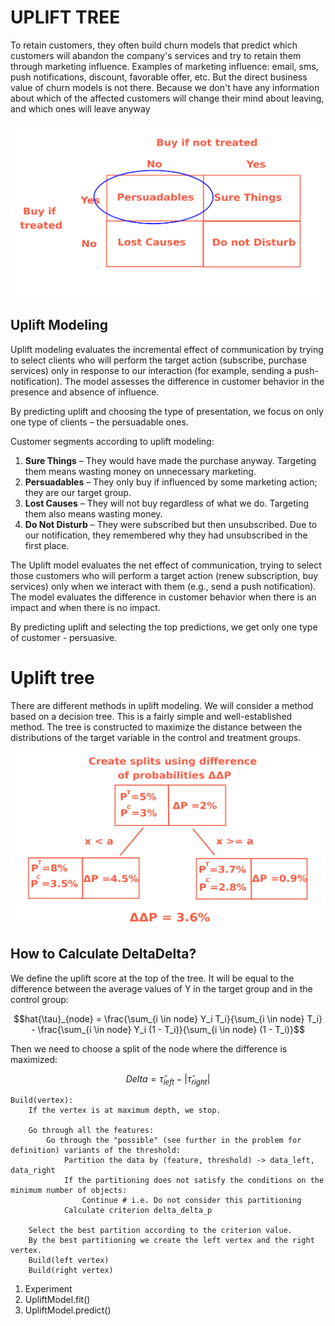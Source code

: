 # UPLIFT  TREE

To retain customers, they often build churn models that predict which customers will abandon the company's services and try to retain them through marketing influence.
Examples of marketing influence: email, sms, push notifications, discount, favorable offer, etc. But the direct business value of churn models is not there.
Because we don't have any information about which of the affected customers will change their mind about leaving, and which ones will leave anyway

![Alt text](image.png)

## Uplift Modeling

Uplift modeling evaluates the incremental effect of communication by trying to select clients who will perform the target action (subscribe, purchase services) only in response to our interaction (for example, sending a push-notification). The model assesses the difference in customer behavior in the presence and absence of influence.

By predicting uplift and choosing the type of presentation, we focus on only one type of clients – the persuadable ones.

Customer segments according to uplift modeling:

1. **Sure Things** – They would have made the purchase anyway. Targeting them means wasting money on unnecessary marketing.
2. **Persuadables** – They only buy if influenced by some marketing action; they are our target group.
3. **Lost Causes** – They will not buy regardless of what we do. Targeting them also means wasting money.
4. **Do Not Disturb** – They were subscribed but then unsubscribed. Due to our notification, they remembered why they had unsubscribed in the first place.

The Uplift model evaluates the net effect of communication, trying to select those customers who will perform a target action (renew subscription, buy services) only when we interact with them (e.g., send a push notification). The model evaluates the difference in customer behavior when there is an impact and when there is no impact.

By predicting uplift and selecting the top predictions, we get only one type of customer - persuasive.

# Uplift tree
There are different methods in uplift modeling. We will consider a method based on a decision tree. This is a fairly simple and well-established method.
The tree is constructed to maximize the distance between the distributions of the target variable in the control and treatment groups.

![Alt text](image-1.png)

## How to Calculate DeltaDelta?

We define the uplift score at the top of the tree. It will be equal to the difference between the average values of Y in the target group and in the control group:

$$hat{\tau}_{node} = \frac{\sum_{i \in node} Y_i T_i}{\sum_{i \in node} T_i} - \frac{\sum_{i \in node} Y_i (1 - T_i)}{\sum_{i \in node} (1 - T_i)}$$

Then we need to choose a split of the node where the difference is maximized:

$$Delta = \hat{\tau}_{left} - |\hat{\tau}_{right}|$$

```
Build(vertex):
    If the vertex is at maximum depth, we stop.

    Go through all the features:
        Go through the "possible" (see further in the problem for definition) variants of the threshold:
            Partition the data by (feature, threshold) -> data_left, data_right
            If the partitioning does not satisfy the conditions on the minimum number of objects:
                Continue # i.e. Do not consider this partitioning
            Calculate criterion delta_delta_p

    Select the best partition according to the criterion value.
    By the best partitioning we create the left vertex and the right vertex.
    Build(left vertex)
    Build(right vertex)
```


1. Experiment
2. UpliftModel.fit()
3. UpliftModel.predict()
